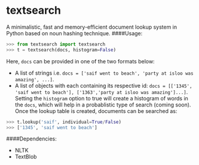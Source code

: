 textsearch
==========
A minimalistic, fast and memory-efficient document lookup system in Python based on noun hashing technique.
####Usage:
```python
>>> from textsearch import textsearch
>>> t = textsearch(docs, histogram=False)
```
Here, `docs` can be provided in one of the two formats below:
* A list of strings i.e. `docs = ['saif went to beach', 'party at isloo was amazing', ...]`.
* A list of objects with each containing its respective id: `docs = [['1345', 'saif went to beach'], ['1363','party at isloo was amazing']...]`.
Setting the `histogram` option to true will create a histogram of words in the `docs`, which will help in a probablistic type of search (coming soon). Once the lookup table is created, documents can be searched as:
```python
>>> t.lookup('saif', individual=True/False)
>>> ['1345', 'saif went to beach']
```



####Dependencies:
* NLTK
* TextBlob

